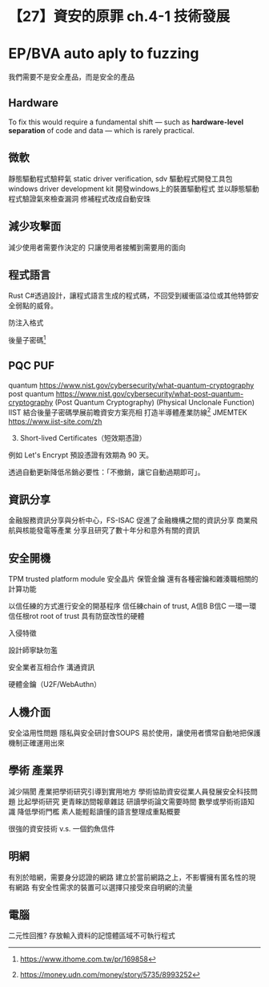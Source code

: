 # 【27】資安的原罪 ch.4-1 技術發展

# EP/BVA auto aply to fuzzing

我們需要不是安全產品，而是安全的產品

## Hardware
To fix this would require a fundamental shift — such as **hardware-level separation** of code and data — which is rarely practical.

## 微軟
靜態驅動程式驗秤氣 static driver verification, sdv 驅動程式開發工具包　windows driver development kit
開發windows上的裝置驅動程式 並以靜態驅動程式驗證氣來檢查漏洞
修補程式改成自動安珠

## 減少攻擊面
減少使用者需要作決定的
只讓使用者接觸到需要用的面向

## 程式語言
Rust C#透過設計，讓程式語言生成的程式碼，不回受到緩衝區溢位或其他特鄧安全弱點的威脅。

防注入格式

後量子密碼[^1]
## PQC PUF

quantum https://www.nist.gov/cybersecurity/what-quantum-cryptography
post quantum https://www.nist.gov/cybersecurity/what-post-quantum-cryptography
(Post Quantum Cryptography) (Physical Unclonale Function)
IIST 結合後量子密碼學展前瞻資安方案亮相 打造半導體產業防線[^2]
JMEMTEK
https://www.iist-site.com/zh

3. Short-lived Certificates（短效期憑證）

例如 Let's Encrypt 預設憑證有效期為 90 天。

透過自動更新降低吊銷必要性：「不撤銷，讓它自動過期即可」。

## 資訊分享
金融服務資訊分享與分析中心，FS-ISAC 促進了金融機構之間的資訊分享
商業飛航與核能發電等產業 分享且研究了數十年分和意外有關的資訊

## 安全開機
TPM trusted platform module 安全晶片
保管金鑰 還有各種密鑰和雜湊職相關的計算功能

以信任練的方式進行安全的開基程序
信任練chain of trust, A信B B信C 一環一環
信任根rot root of trust 具有防竄改性的硬體

入侵特徵

設計師寧缺勿濫

安全業者互相合作 溝通資訊 

硬體金鑰（U2F/WebAuthn）

## 人機介面
安全溢用性問題
隱私與安全研討會SOUPS
易於使用，讓使用者慣常自動地把保護機制正確運用出來

## 學術 產業界
減少隔閡 產業把學術研究引導到實用地方 學術協助資安從業人員發展安全科技問題
比起學術研究 更青睞訪間報章雜誌 研讀學術論文需要時間 數學或學術術語知識
降低學術門檻 素人能輕鬆讀懂的語言整理成重點概要

很強的資安技術 v.s. 一個釣魚信件

## 明網
有別於暗網，需要身分認證的網路
建立於當前網路之上，不影響擁有匿名性的現有網路
有安全性需求的裝置可以選擇只接受來自明網的流量

## 電腦
二元性回推?
存放輸入資料的記憶體區域不可執行程式


[^1]: https://www.ithome.com.tw/pr/169858
[^2]: https://money.udn.com/money/story/5735/8993252
[^3]: https://cybersec.ithome.com.tw/2025/en/exhibition-page/2795